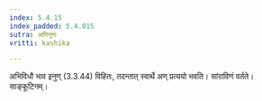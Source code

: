 ```yaml
---
index: 5.4.15
index_padded: 5.4.015
sutra: अणिनुणः
vritti: kashika

---
```

अभिविधौ भाव इनुण् (3.3.44) विहितः, तदन्तात् स्वार्थे अण् प्रत्ययो भवति। सांराविणं वर्तते। साङ्कूटिनम्।